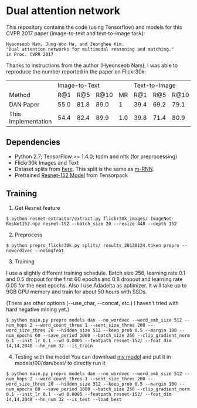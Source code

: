 # Dual attention network

This repository contains the code (using Tensorflow) and models for this CVPR 2017 paper (image-to-text and text-to-image task):

	Hyeonseob Nam, Jung-Woo Ha, and Jeonghee Kim. 
	"Dual attention networks for multimodal reasoning and matching." 
	in Proc. CVPR 2017

Thanks to instructions from the author (Hyeonseob Nam), I was able to reproduce the number reported in the paper on Flickr30k:

<table>
  <tr>
    <td></td>
    <td colspan="4">Image-to-Text</td>
    <td colspan="4">Text-to-Image</td>
  </tr>
  <tr>
    <td>Method</td>
    <td>R@1</td>
    <td>R@5</td>
    <td>R@10</td>
    <td>MR</td>
    <td>R@1</td>
    <td>R@5</td>
    <td>R@10</td>
    <td>MR</td>
  </tr>
  <tr>
    <td>DAN Paper</td>
    <td>55.0</td>
    <td>81.8</td>
    <td>89.0</td>
    <td>1</td>
    <td>39.4</td>
    <td>69.2</td>
    <td>79.1</td>
    <td>2</td>
  </tr>
  <tr>
    <td>This Implementation</td>
    <td>54.4</td>
    <td>82.4</td>
    <td>89.9</td>
    <td>1.0</td>
    <td>39.8</td>
    <td>71.4</td>
    <td>80.9</td>
    <td>2</td>
  </tr>
</table>


## Dependencies
+ Python 2.7; TensorFlow >= 1.4.0; tqdm and nltk (for preprocessing)
+ Flickr30k Images and Text
+ Dataset splits from [here](https://aladdin1.inf.cs.cmu.edu/shares/splits.tgz). This split is the same as [m-RNN](http://www.stat.ucla.edu/~junhua.mao/m-RNN.html).
+ Pretrained [Resnet-152 Model](http://models.tensorpack.com/ResNet/ImageNet-ResNet152.npz) from Tensorpack

## Training

1. Get Resnet feature
```
$ python resnet-extractor/extract.py flickr30k_images/ ImageNet-ResNet152.npz resnet-152 --batch_size 20 --resize 448 --depth 152
```

2. Preprocess
```
$ python prepro_flickr30k.py splits/ results_20130124.token prepro --noword2vec --noimgfeat
```

3. Training

I use a slightly different training schedule. Batch size 256, learning rate 0.1 and 0.5 dropout for the first 60 epochs and 0.8 dropout and learning rate 0.05 for the next epochs. Also I use Adadelta as optimizer. It will take up to 9GB GPU memory and train for about 50 hours with SSDs.

(There are other options (--use_char, --concat, etc.) I haven't tried with hard negative mining yet.)

```
$ python main.py prepro models dan --no_wordvec --word_emb_size 512 --num_hops 2 --word_count_thres 1 --sent_size_thres 200 --word_size_thres 20 --hidden_size 512 --keep_prob 0.5 --margin 100 --num_epochs 60 --save_period 1000 --batch_size 256 --clip_gradient_norm 0.1 --init_lr 0.1 --wd 0.0005 --featpath resnet-152/ --feat_dim 14,14,2048 --hn_num 32 --is_train
```

4. Testing with the model
You can download [my model](https://aladdin1.inf.cs.cmu.edu/shares/dan_model_04092018.tgz) and put it in models/00/dan/best/ to directly run it
```
$ python main.py prepro models dan --no_wordvec --word_emb_size 512 --num_hops 2 --word_count_thres 1 --sent_size_thres 200 --word_size_thres 20 --hidden_size 512 --keep_prob 0.5 --margin 100 --num_epochs 60 --save_period 1000 --batch_size 256 --clip_gradient_norm 0.1 --init_lr 0.1 --wd 0.0005 --featpath resnet-152/ --feat_dim 14,14,2048 --hn_num 32 --is_test --load_best
```
